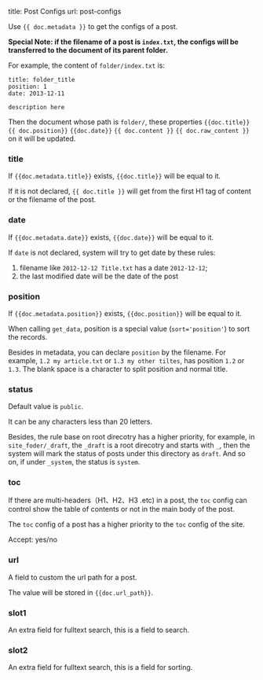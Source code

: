 title: Post Configs
url: post-configs

Use `{{ doc.metadata }}` to get the configs of a post.

**Special Note: if the filename of a post is `index.txt`,  the configs will be transferred to the document of its parent folder.**

For example, the content of `folder/index.txt` is:

```
title: folder_title
position: 1
date: 2013-12-11

description here
```

Then the document whose path is `folder/`, these properties `{{doc.title}}` `{{ doc.position}}` `{{doc.date}}` `{{ doc.content }}` `{{ doc.raw_content }}` on it will be updated.


### title

If `{{doc.metadata.title}}` exists,  `{{doc.title}}` will be equal to it.

If it is not declared, `{{ doc.title }}` will get from the first H1 tag of content or the filename of the post.


### date
If `{{doc.metadata.date}}` exists,  `{{doc.date}}` will be equal to it.

If `date` is not declared, system will try to get date by these rules:
1. filename like `2012-12-12 Title.txt` has a date `2012-12-12`;
2. the last modified date will be the date of the post

### position

If `{{doc.metadata.position}}` exists,  `{{doc.position}}` will be equal to it.

When calling `get_data`, position is a special value (`sort='position'`) to sort the records.

Besides in metadata, you can declare `position` by the filename. For example, `1.2 my article.txt` or `1.3 my other tiltes`, has position `1.2` or `1.3`. The blank space is a character to split position and normal title.

### status

Default value is `public`.

It can be any characters less than 20 letters.

Besides, the rule base on root direcotry has a higher priority, for example, in `site_foder/_draft`, the `_draft` is a root direcotry and starts with `_`, then the system will mark the status of posts under this directory as `draft`. And so on, if under `_system`, the status is `system`.


### toc

If there are multi-headers（H1、H2、H3 .etc) in a post, the `toc` config can control show the table of contents or not in the main body of the post.

The `toc` config of a post has a higher priority to the `toc` config of the site.

Accept: yes/no


### url

A field to custom the url path for a post.

The value will be stored in `{{doc.url_path}}`.


### slot1

An extra field for fulltext search, this is a field to search.

### slot2

An extra field for fulltext search, this is a field for sorting.


